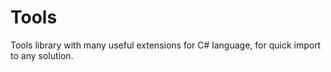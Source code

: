 # Tools
Tools library with many useful extensions for C# language, for quick import to any solution.
